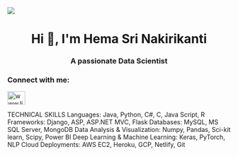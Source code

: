 ![](https://komarev.com/ghpvc/?username=HEMASRI-NAKIRIKANTI)

<h1 align="center">Hi 👋, I'm Hema Sri Nakirikanti</h1>
<h3 align="center">A passionate Data Scientist</h3>

<h3 align="left">Connect with me:</h3>
<p align="left">
<a href="https://www.linkedin.com/in/hemasri-nakirikanti/" target="blank"><img align="center" src="https://raw.githubusercontent.com/rahuldkjain/github-profile-readme-generator/master/src/images/icons/Social/linked-in-alt.svg" alt="www.linkedin.com/in/hemasri-nakirikanti/" height="30" width="40" /></a>
</p>

TECHNICAL SKILLS
Languages: Java, Python, C#, C, Java Script, R
Frameworks: Django, ASP, ASP.NET MVC, Flask
Databases: MySQL, MS SQL Server, MongoDB
Data Analysis & Visualization: Numpy, Pandas, Sci-kit learn, Scipy, Power BI
Deep Learning & Machine Learning: Keras, PyTorch, NLP
Cloud Deployments: AWS EC2, Heroku, GCP, Netlify, Git
